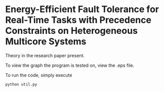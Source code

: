 # Energy-Efficient Fault Tolerance for Real-Time Tasks with Precedence Constraints on Heterogeneous Multicore Systems

Theory in the research paper present.

To view the graph the program is tested on, view the .eps file.

To run the code, simply execute
```
python util.py
```
